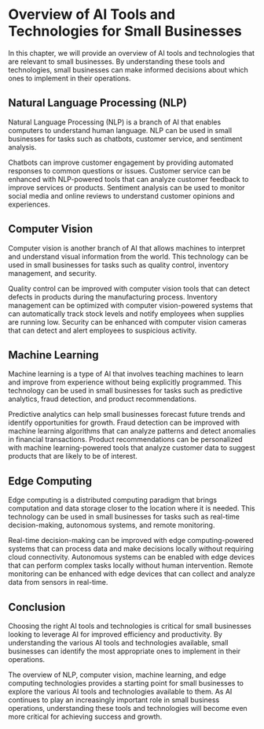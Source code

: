 Overview of AI Tools and Technologies for Small Businesses
======================================================================================================================================

In this chapter, we will provide an overview of AI tools and technologies that are relevant to small businesses. By understanding these tools and technologies, small businesses can make informed decisions about which ones to implement in their operations.

Natural Language Processing (NLP)
---------------------------------

Natural Language Processing (NLP) is a branch of AI that enables computers to understand human language. NLP can be used in small businesses for tasks such as chatbots, customer service, and sentiment analysis.

Chatbots can improve customer engagement by providing automated responses to common questions or issues. Customer service can be enhanced with NLP-powered tools that can analyze customer feedback to improve services or products. Sentiment analysis can be used to monitor social media and online reviews to understand customer opinions and experiences.

Computer Vision
---------------

Computer vision is another branch of AI that allows machines to interpret and understand visual information from the world. This technology can be used in small businesses for tasks such as quality control, inventory management, and security.

Quality control can be improved with computer vision tools that can detect defects in products during the manufacturing process. Inventory management can be optimized with computer vision-powered systems that can automatically track stock levels and notify employees when supplies are running low. Security can be enhanced with computer vision cameras that can detect and alert employees to suspicious activity.

Machine Learning
----------------

Machine learning is a type of AI that involves teaching machines to learn and improve from experience without being explicitly programmed. This technology can be used in small businesses for tasks such as predictive analytics, fraud detection, and product recommendations.

Predictive analytics can help small businesses forecast future trends and identify opportunities for growth. Fraud detection can be improved with machine learning algorithms that can analyze patterns and detect anomalies in financial transactions. Product recommendations can be personalized with machine learning-powered tools that analyze customer data to suggest products that are likely to be of interest.

Edge Computing
--------------

Edge computing is a distributed computing paradigm that brings computation and data storage closer to the location where it is needed. This technology can be used in small businesses for tasks such as real-time decision-making, autonomous systems, and remote monitoring.

Real-time decision-making can be improved with edge computing-powered systems that can process data and make decisions locally without requiring cloud connectivity. Autonomous systems can be enabled with edge devices that can perform complex tasks locally without human intervention. Remote monitoring can be enhanced with edge devices that can collect and analyze data from sensors in real-time.

Conclusion
----------

Choosing the right AI tools and technologies is critical for small businesses looking to leverage AI for improved efficiency and productivity. By understanding the various AI tools and technologies available, small businesses can identify the most appropriate ones to implement in their operations.

The overview of NLP, computer vision, machine learning, and edge computing technologies provides a starting point for small businesses to explore the various AI tools and technologies available to them. As AI continues to play an increasingly important role in small business operations, understanding these tools and technologies will become even more critical for achieving success and growth.

